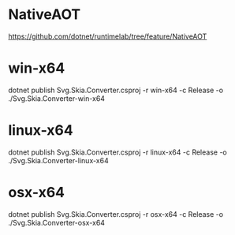# NativeAOT

https://github.com/dotnet/runtimelab/tree/feature/NativeAOT

# win-x64

dotnet publish Svg.Skia.Converter.csproj -r win-x64 -c Release -o ./Svg.Skia.Converter-win-x64

# linux-x64

dotnet publish Svg.Skia.Converter.csproj -r linux-x64 -c Release -o ./Svg.Skia.Converter-linux-x64

# osx-x64

dotnet publish Svg.Skia.Converter.csproj -r osx-x64 -c Release -o ./Svg.Skia.Converter-osx-x64
